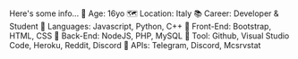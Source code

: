 Here's some info...
📆 Age: 16yo
🗺 Location: Italy
📚 Career: Developer & Student
📝 Languages: Javascript, Python, C++
📝 Front-End: Bootstrap, HTML, CSS
📝 Back-End: NodeJS, PHP, MySQL
🧰 Tool: Github, Visual Studio Code, Heroku, Reddit, Discord
🎈 APIs: Telegram, Discord, Mcsrvstat
